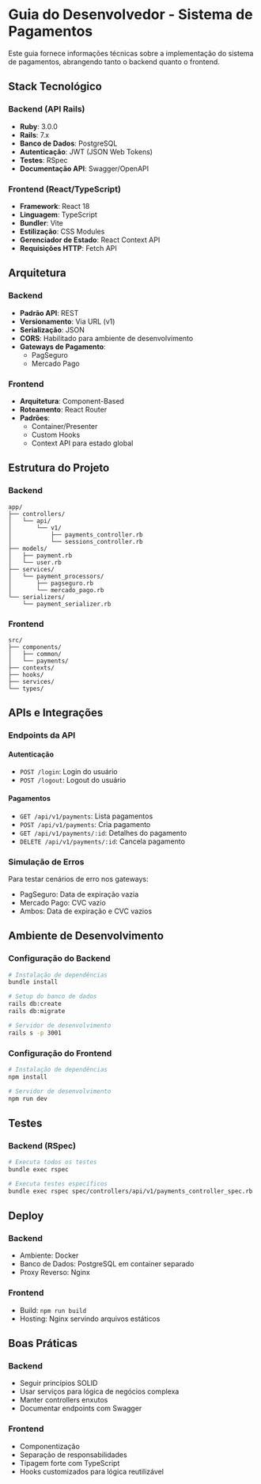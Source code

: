 # Guia do Desenvolvedor - Sistema de Pagamentos

Este guia fornece informações técnicas sobre a implementação do sistema de pagamentos, abrangendo tanto o backend quanto o frontend.

## Stack Tecnológico

### Backend (API Rails)
- **Ruby**: 3.0.0
- **Rails**: 7.x
- **Banco de Dados**: PostgreSQL
- **Autenticação**: JWT (JSON Web Tokens)
- **Testes**: RSpec
- **Documentação API**: Swagger/OpenAPI

### Frontend (React/TypeScript)
- **Framework**: React 18
- **Linguagem**: TypeScript
- **Bundler**: Vite
- **Estilização**: CSS Modules
- **Gerenciador de Estado**: React Context API
- **Requisições HTTP**: Fetch API

## Arquitetura

### Backend
- **Padrão API**: REST
- **Versionamento**: Via URL (v1)
- **Serialização**: JSON
- **CORS**: Habilitado para ambiente de desenvolvimento
- **Gateways de Pagamento**: 
  - PagSeguro
  - Mercado Pago

### Frontend
- **Arquitetura**: Component-Based
- **Roteamento**: React Router
- **Padrões**: 
  - Container/Presenter
  - Custom Hooks
  - Context API para estado global

## Estrutura do Projeto

### Backend
```
app/
├── controllers/
│   └── api/
│       └── v1/
│           ├── payments_controller.rb
│           └── sessions_controller.rb
├── models/
│   ├── payment.rb
│   └── user.rb
├── services/
│   └── payment_processors/
│       ├── pagseguro.rb
│       └── mercado_pago.rb
└── serializers/
    └── payment_serializer.rb
```

### Frontend
```
src/
├── components/
│   ├── common/
│   └── payments/
├── contexts/
├── hooks/
├── services/
└── types/
```

## APIs e Integrações

### Endpoints da API

#### Autenticação
- `POST /login`: Login do usuário
- `POST /logout`: Logout do usuário

#### Pagamentos
- `GET /api/v1/payments`: Lista pagamentos
- `POST /api/v1/payments`: Cria pagamento
- `GET /api/v1/payments/:id`: Detalhes do pagamento
- `DELETE /api/v1/payments/:id`: Cancela pagamento

### Simulação de Erros
Para testar cenários de erro nos gateways:
- PagSeguro: Data de expiração vazia
- Mercado Pago: CVC vazio
- Ambos: Data de expiração e CVC vazios

## Ambiente de Desenvolvimento

### Configuração do Backend
```bash
# Instalação de dependências
bundle install

# Setup do banco de dados
rails db:create
rails db:migrate

# Servidor de desenvolvimento
rails s -p 3001
```

### Configuração do Frontend
```bash
# Instalação de dependências
npm install

# Servidor de desenvolvimento
npm run dev
```

## Testes

### Backend (RSpec)
```bash
# Executa todos os testes
bundle exec rspec

# Executa testes específicos
bundle exec rspec spec/controllers/api/v1/payments_controller_spec.rb
```

## Deploy

### Backend
- Ambiente: Docker
- Banco de Dados: PostgreSQL em container separado
- Proxy Reverso: Nginx

### Frontend
- Build: `npm run build`
- Hosting: Nginx servindo arquivos estáticos

## Boas Práticas

### Backend
- Seguir princípios SOLID
- Usar serviços para lógica de negócios complexa
- Manter controllers enxutos
- Documentar endpoints com Swagger

### Frontend
- Componentização
- Separação de responsabilidades
- Tipagem forte com TypeScript
- Hooks customizados para lógica reutilizável
